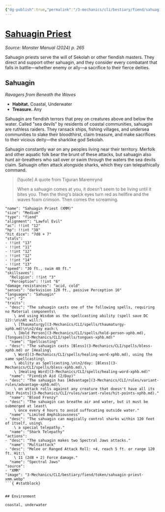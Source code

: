 ```yaml
---
{"dg-publish":true,"permalink":"/3-mechanics/cli/bestiary/fiend/sahuagin-priest-xmm/","tags":["ttrpg-cli/compendium/src/5e/xmm","ttrpg-cli/monster/cr/2","ttrpg-cli/monster/environment/coastal","ttrpg-cli/monster/environment/underwater","ttrpg-cli/monster/size/medium","ttrpg-cli/monster/type/fiend"],"noteIcon":""}
---
```


# [Sahuagin Priest](3-Mechanics\CLI\bestiary\fiend/sahuagin-priest-xmm.md)
*Source: Monster Manual (2024) p. 265*  

Sahuagin priests serve the will of Sekolah or other fiendish masters. They direct and support other sahuagin, and they consider every combatant that falls in battle—whether enemy or ally—a sacrifice to their fierce deities.

## Sahuagin

*Ravagers from Beneath the Waves*

- **Habitat.** Coastal, Underwater  
- **Treasure.** Any  

Sahuagin are fiendish terrors that prey on creatures above and below the water. Called "sea devils" by residents of coastal communities, sahuagin are ruthless raiders. They ransack ships, fishing villages, and undersea communities to slake their bloodthirst, claim treasure, and make sacrifices to their vicious deity—the sharklike god Sekolah.

Sahuagin constantly war on any peoples living near their territory. Merfolk and other aquatic folk bear the brunt of these attacks, but sahuagin also hunt air-breathers who sail over or swim through the waters the sea devils claim. Sahuagin often attack alongside sharks, which they can telepathically command.

> [!quote] A quote from Tiguran Maremrynd  
> 
> When a sahuagin comes at you, it doesn't seem to be living until it bites you. Then the thing's black eyes turn red as hellfire and the waves foam crimson. Then comes the screaming.


```statblock
"name": "Sahuagin Priest (XMM)"
"size": "Medium"
"type": "fiend"
"alignment": "Lawful Evil"
"ac": !!int "12"
"hp": !!int "38"
"hit_dice": "7d8 + 7"
"stats":
- !!int "13"
- !!int "11"
- !!int "12"
- !!int "12"
- !!int "14"
- !!int "13"
"speed": "30 ft., swim 40 ft."
"skillsaves":
  "Religion": !!int "3"
  "Perception": !!int "6"
"damage_resistances": "acid, cold"
"senses": "darkvision 120 ft., passive Perception 16"
"languages": "Sahuagin"
"cr": "2"
"traits":
- "desc": "The sahuagin casts one of the following spells, requiring no Material components\
    \ and using Wisdom as the spellcasting ability (spell save DC 12):\n\nAt will:\
    \ [Thaumaturgy](3-Mechanics/CLI/spells/thaumaturgy-xphb.md)\n\n2/day each:\
    \ [Hold Person](3-Mechanics/CLI/spells/hold-person-xphb.md), [Tongues](3-Mechanics/CLI/spells/tongues-xphb.md)"
  "name": "Spellcasting"
- "desc": "The sahuagin casts [Bless](3-Mechanics/CLI/spells/bless-xphb.md) or [Healing\
    \ Word](3-Mechanics/CLI/spells/healing-word-xphb.md), using the same spellcasting\
    \ ability as Spellcasting.\n\n2/day: [Bless](3-Mechanics/CLI/spells/bless-xphb.md),\
    \ [Healing Word](3-Mechanics/CLI/spells/healing-word-xphb.md)"
  "name": "Fiendish Aid (2/Day)"
- "desc": "The sahuagin has [Advantage](3-Mechanics/CLI/rules/variant-rules/advantage-xphb.md)\
    \ on attack rolls against any creature that doesn't have all its [Hit Points](3-Mechanics/CLI/rules/variant-rules/hit-points-xphb.md)."
  "name": "Blood Frenzy"
- "desc": "The sahuagin can breathe air and water, but it must be submerged at least\
    \ once every 4 hours to avoid suffocating outside water."
  "name": "Limited Amphibiousness"
- "desc": "The sahuagin can magically control sharks within 120 feet of itself, using\
    \ a special telepathy."
  "name": "Shark Telepathy"
"actions":
- "desc": "The sahuagin makes two Spectral Jaws attacks."
  "name": "Multiattack"
- "desc": "Melee or Ranged Attack Roll: +4, reach 5 ft. or range 120 ft. Hit:\
    \ 11 (2d8 + 2) Force damage."
  "name": "Spectral Jaws"
"source":
- "XMM"
"image": "3-Mechanics/CLI/bestiary/fiend/token/sahuagin-priest-xmm.webp"
```{ #statblock}


## Environment

coastal, underwater